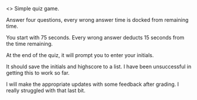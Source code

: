 <>
Simple quiz game.

Answer four questions, every wrong answer time is docked from remaining time. 

You start with 75 seconds. Every wrong answer deducts 15 seconds from the time remaining.

At the end of the quiz, it will prompt you to enter your initials.

It should save the initials and highscore to a list. I have been unsuccessful in getting this to work so far.

I will make the appropriate updates with some feedback after grading. I really struggled with that last bit.